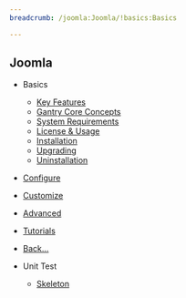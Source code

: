 ```yaml
---
breadcrumb: /joomla:Joomla/!basics:Basics

---
```


Joomla
------

* Basics

    - [Key Features]()
    - [Gantry Core Concepts](gantry_core_concepts.md)
    - [System Requirements](system_requirements.md)
    - [License & Usage](license_and_usage.md)
    - [Installation](installation.md)
    - [Upgrading](upgrading.md)
    - [Uninstallation](Uninstallation.md)

* [Configure](../configure)

* [Customize](../customize)

* [Advanced](../advanced)

* [Tutorials](../tutorials)

* [Back...](../)

<!-- -->

* Unit Test

    - [Skeleton](Skeleton.md)
